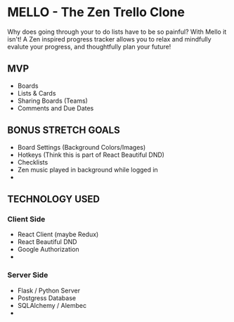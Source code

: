 # MELLO - The Zen Trello Clone
Why does going through your to do lists have to be so painful?  With Mello it isn't!
A Zen inspired progress tracker allows you to relax and mindfully evalute your progress, and thoughtfully plan your future!  

## MVP
- Boards
- Lists & Cards
- Sharing Boards (Teams)
- Comments and Due Dates

## BONUS STRETCH GOALS
- Board Settings (Background Colors/Images)
- Hotkeys (Think this is part of React Beautiful DND)
- Checklists
- Zen music played in background while logged in
- 

## TECHNOLOGY USED
### Client Side
- React Client (maybe Redux)
- React Beautiful DND
- Google Authorization
- 
### Server Side
- Flask / Python Server
- Postgress Database
- SQLAlchemy / Alembec
- 